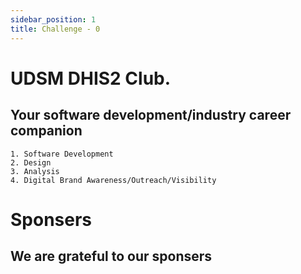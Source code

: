 ```yaml
---
sidebar_position: 1
title: Challenge - 0
---
```


# UDSM DHIS2 Club.

## Your software development/industry career companion

    1. Software Development
    2. Design
    3. Analysis
    4. Digital Brand Awareness/Outreach/Visibility

# Sponsers

## We are grateful to our sponsers
